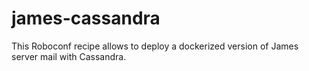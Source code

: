 # james-cassandra
This Roboconf recipe allows to deploy a dockerized version of James server mail with Cassandra. 
